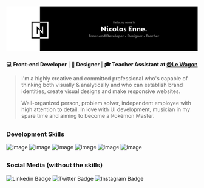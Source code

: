 # [![nicolas enne header](https://raw.githubusercontent.com/nicolasenne/nicolasenne/main/images/main-banner.png)](https://nicolasenne.co)

 **💻 Front-end Developer** | **🎨 Designer** | **🎓 Teacher Assistant at [@Le Wagon](https://www.lewagon.com/)**

> I'm a highly creative and committed professional who's capable of thinking both visually & analytically and who can establish brand identities, create visual designs and make responsive websites.
>
> Well-organized person, problem solver, independent employee with high attention to detail. In love with UI development, musician in my spare time and aiming to become a Pokémon Master.

##

### Development Skills

![image](https://img.shields.io/badge/HTML5-4B21CD?style=for-the-badge&logo=html5&logoColor=white)
![image](https://img.shields.io/badge/CSS3-551ED5?style=for-the-badge&logo=css3&logoColor=white)
![image](https://img.shields.io/badge/JavaScript-6D15D7?style=for-the-badge&logo=javascript&logoColor=white)
![image](https://img.shields.io/badge/Sass-8706D8?style=for-the-badge&logo=sass&logoColor=white)
![image](https://img.shields.io/badge/Bootstrap-A000DA?style=for-the-badge&logo=bootstrap&logoColor=white)
![image](https://img.shields.io/badge/Ruby-9D14D3?style=for-the-badge&logo=ruby&logoColor=white)

##

### Social Media (without the skills)

![Linkedin Badge](https://img.shields.io/badge/LinkedIn-0077B5?style=for-the-badge&logo=linkedin&logoColor=white)
![Twitter Badge](https://img.shields.io/badge/Twitter-1DA1F2?style=for-the-badge&logo=twitter&logoColor=white)
![Instagram Badge](https://img.shields.io/badge/-Instagram-E4405F?style=for-the-badge&logo=Instagram&logoColor=FFFFFF&link=https://www.instagram.com/nicolasenne)

